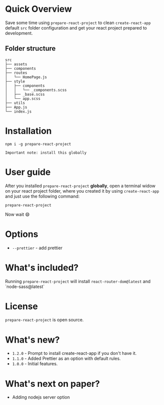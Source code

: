 # Quick Overview

Save some time using `prepare-react-project` to clean `create-react-app` default `src` folder configuration and get your react project prepared to development.

## Folder structure

```
src
├── assets
├── components
├── routes
│   └── HomePage.js
├── style
│   ├── components
│   │   └── _components.scss
│   ├── _base.scss
│   └── app.scss
├── utils
├── App.js
└── index.js
```

# Installation

```
npm i -g prepare-react-project
```

`Important note: install this globally`

# User guide

After you installed `prepare-react-project` **globally**, open a terminal widow on your react project folder, where you created it by using `create-react-app` and just use the following command:

```
prepare-react-project
```

Now wait 😄

# Options

-   `--prettier` - add prettier

# What's included?

Running `prepare-react-project` will install `react-router-dom@latest` and \`node-sass@latest`

# License

`prepare-react-project` is open source.

# What's new?

-   `1.2.0` - Prompt to install create-react-app if you don't have it.
-   `1.1.0` - Added Prettier as an option with default rules.
-   `1.0.0` - Initial features.

# What's next on paper?

-   Adding nodejs server option
